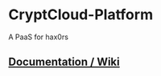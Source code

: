 # CryptCloud-Platform
A PaaS for hax0rs

## [Documentation / Wiki](https://github.com/OTRLabs/CryptCloud-Platform-Wiki)
